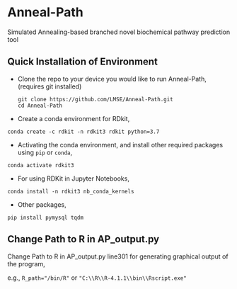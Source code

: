 # Anneal-Path

Simulated Annealing-based branched novel biochemical pathway prediction tool

## Quick Installation of Environment


- Clone the repo to your device you would like to run Anneal-Path, (requires git installed)
  ```
  git clone https://github.com/LMSE/Anneal-Path.git
  cd Anneal-Path
  ```


- Create a conda environment for RDkit, 
```
conda create -c rdkit -n rdkit3 rdkit python=3.7
```


- Activating the conda environment, and install other required packages using `pip` or `conda`,
```
conda activate rdkit3
``` 


- For using RDKit in Jupyter Notebooks, 
```
conda install -n rdkit3 nb_conda_kernels
```


- Other packages, 
```
pip install pymysql tqdm
```



## Change Path to R in AP_output.py 

Change Path to R in AP_output.py line301 for generating graphical output of the program, 

e.g., `R_path="/bin/R"` or `"C:\\R\\R-4.1.1\\bin\\Rscript.exe"`

